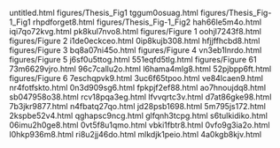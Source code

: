 untitled.html
figures/Thesis_Fig1
tggum0osuag.html
figures/Thesis_Fig-1_Fig1
rhpdforget8.html
figures/Thesis_Fig-1_Fig2
hah66le5m4o.html
iqi7qo72kvg.html
pk8kul7nvo8.html
figures/Figure 1
oohjl7243f8.html
figures/Figure 2
i1de0eckceo.html
0ip8kujb308.html
hfjjffhcbd8.html
figures/Figure 3
bq8a07ni45o.html
figures/Figure 4
vn3eb1lnrdo.html
figures/Figure 5
j6sf0u5ttog.html
551eqfd5tlg.html
figures/Figure 61
73m6629vjro.html
96c7callu2o.html
l6hama4mlg8.html
52pjbpp6ft.html
figures/Figure 6
7eschqpvk9.html
3uc6f65tpoo.html
ve84lcaen9.html
nr4fotfskto.html
0n3d909sg6.html
fpkpjf2ef88.html
ao7hnoujdq8.html
sb047958o38.html
rcv18pqa3eg.html
lfvvqrtc3v.html
d7at86gke98.html
7b3jkr9877.html
n4fbatq27qo.html
jd28psb1698.html
5m795js172.html
2kspbe52v4.html
qghapsc9ncg.html
glfqnh3tcpg.html
s6tulkidiko.html
06imu2h0ge8.html
0vt5f8u1qmo.html
vbki1fbtr8.html
0vfo9g3ia2o.html
l0hkp936m8.html
ri8u2jj46do.html
mlkdjk1peio.html
4a0kgb8kjv.html